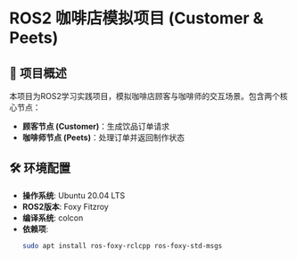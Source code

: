 # ROS2 咖啡店模拟项目 (Customer & Peets)

## 📖 项目概述
本项目为ROS2学习实践项目，模拟咖啡店顾客与咖啡师的交互场景。包含两个核心节点：
- **顾客节点 (Customer)**：生成饮品订单请求
- **咖啡师节点 (Peets)**：处理订单并返回制作状态

## 🛠️ 环境配置
- **操作系统**: Ubuntu 20.04 LTS
- **ROS2版本**: Foxy Fitzroy
- **编译系统**: colcon
- **依赖项**: 
  ```bash
  sudo apt install ros-foxy-rclcpp ros-foxy-std-msgs
